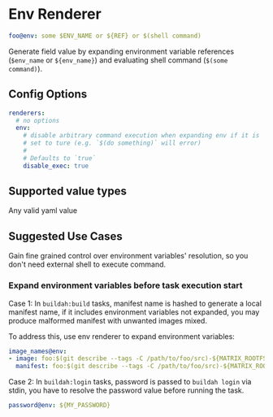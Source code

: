 # Env Renderer

```yaml
foo@env: some $ENV_NAME or ${REF} or $(shell command)
```

Generate field value by expanding environment variable references (`$env_name` or `${env_name}`) and evaluating shell command (`$(some command)`).

## Config Options

```yaml
renderers:
  # no options
  env:
    # disable arbitrary command execution when expanding env if it is
    # set to ture (e.g. `$(do something)` will error)
    #
    # Defaults to `true`
    disable_exec: true
```

## Supported value types

Any valid yaml value

## Suggested Use Cases

Gain fine grained control over environment variables' resolution, so you don't need external shell to execute command.

### Expand environment variables before task execution start

Case 1: In `buildah:build` tasks, manifest name is hashed to generate a local manifest name, if it includes environment variables not expanded, you may produce malformed manifest with unwanted images mixed.

To address this, use env renderer to expand environment variables:

```yaml
image_names@env:
- image: foo:$(git describe --tags -C /path/to/foo/src)-${MATRIX_ROOTFS}-${MATRIX_ARCH}
  manifest: foo:$(git describe --tags -C /path/to/foo/src)-${MATRIX_ROOTFS}
```

Case 2: In `buildah:login` tasks, password is passed to `buildah login` via stdin, you have to resolve the password value before running the task.

```yaml
password@env: ${MY_PASSWORD}
```
